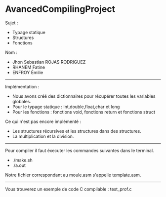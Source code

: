 # AvancedCompilingProject

Sujet : 
-  Typage statique 
-  Structures 
-  Fonctions 

Nom : 
- Jhon Sebastian ROJAS RODRIGUEZ
- RHANEM Fatine
- ENFROY Émilie

---
Implémentation :

- Nous avons créé des dictionnaires pour récupérer toutes les variables globales.
- Pour le typage statique : int,double,float,char et long
- Pour les fonctions : fonctions void, fonctions return et fonctions struct

Ce qui n'est pas encore implémenté : 

- Les structures récursives et les structures dans des structures.
- La multiplication et la division.

---

Pour compiler il faut éxecuter les commandes suivantes dans le terminal. 

- ./make.sh
- ./a.out

Notre fichier correspondant au moule.asm s'appelle template.asm.

--- 
Vous trouverez un exemple de code C compilable  : test_prof.c

